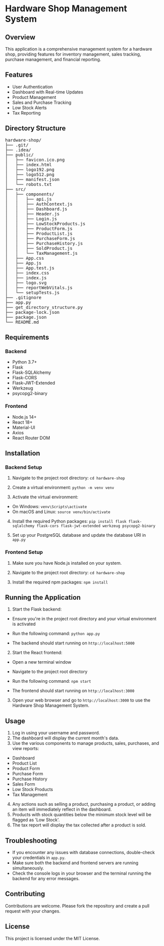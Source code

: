 <h1>Hardware Shop Management System</h1>

<h2>Overview</h2>
<p>This application is a comprehensive management system for a hardware shop, providing features for inventory management, sales tracking, purchase management, and financial reporting.</p>

<h2>Features</h2>
<ul>
  <li>User Authentication</li>
  <li>Dashboard with Real-time Updates</li>
  <li>Product Management</li>
  <li>Sales and Purchase Tracking</li>
  <li>Low Stock Alerts</li>
  <li>Tax Reporting</li>
</ul>

<h2>Directory Structure</h2>
<pre>
hardware-shop/
├── .git/
├── .idea/
├── public/
│   ├── favicon.ico.png
│   ├── index.html
│   ├── logo192.png
│   ├── logo512.png
│   ├── manifest.json
│   └── robots.txt
├── src/
│   ├── components/
│   │   ├── api.js
│   │   ├── AuthContext.js
│   │   ├── Dashboard.js
│   │   ├── Header.js
│   │   ├── Login.js
│   │   ├── LowStockProducts.js
│   │   ├── ProductForm.js
│   │   ├── ProductList.js
│   │   ├── PurchaseForm.js
│   │   ├── PurchaseHistory.js
│   │   ├── SoldProduct.js
│   │   └── TaxManagement.js
│   ├── App.css
│   ├── App.js
│   ├── App.test.js
│   ├── index.css
│   ├── index.js
│   ├── logo.svg
│   ├── reportWebVitals.js
│   └── setupTests.js
├── .gitignore
├── app.py
├── get_directory_structure.py
├── package-lock.json
├── package.json
└── README.md
</pre>

## Requirements

### Backend
- Python 3.7+
- Flask
- Flask-SQLAlchemy
- Flask-CORS
- Flask-JWT-Extended
- Werkzeug
- psycopg2-binary

### Frontend
- Node.js 14+
- React 18+
- Material-UI
- Axios
- React Router DOM

## Installation

### Backend Setup

1. Navigate to the project root directory:
`cd hardware-shop`

2. Create a virtual environment:
`python -m venv venv`

3. Activate the virtual environment:
- On Windows:
`venv\Scripts\activate`
- On macOS and Linux:
`source venv/bin/activate`

4. Install the required Python packages:
`pip install flask flask-sqlalchemy flask-cors flask-jwt-extended werkzeug psycopg2-binary`

5. Set up your PostgreSQL database and update the database URI in `app.py`

### Frontend Setup

1. Make sure you have Node.js installed on your system.

2. Navigate to the project root directory:
`cd hardware-shop`

3. Install the required npm packages:
`npm install`

## Running the Application

1. Start the Flask backend:
- Ensure you're in the project root directory and your virtual environment is activated
- Run the following command:
`python app.py`

- The backend should start running on `http://localhost:5000`

2. Start the React frontend:
- Open a new terminal window
- Navigate to the project root directory
- Run the following command:
`npm start`

- The frontend should start running on `http://localhost:3000`

3. Open your web browser and go to `http://localhost:3000` to use the Hardware Shop Management System.

## Usage

1. Log in using your username and password.
2. The dashboard will display the current month's data.
3. Use the various components to manage products, sales, purchases, and view reports:
 - Dashboard
 - Product List
 - Product Form
 - Purchase Form
 - Purchase History
 - Sales Form
 - Low Stock Products
 - Tax Management

4. Any actions such as selling a product, purchasing a product, or adding an item will immediately reflect in the dashboard.
5. Products with stock quantities below the minimum stock level will be flagged as 'Low Stock'.
6. The tax report will display the tax collected after a product is sold.

## Troubleshooting

- If you encounter any issues with database connections, double-check your credentials in `app.py`.
- Make sure both the backend and frontend servers are running simultaneously.
- Check the console logs in your browser and the terminal running the backend for any error messages.

## Contributing

Contributions are welcome. Please fork the repository and create a pull request with your changes.

## License

This project is licensed under the MIT License.
